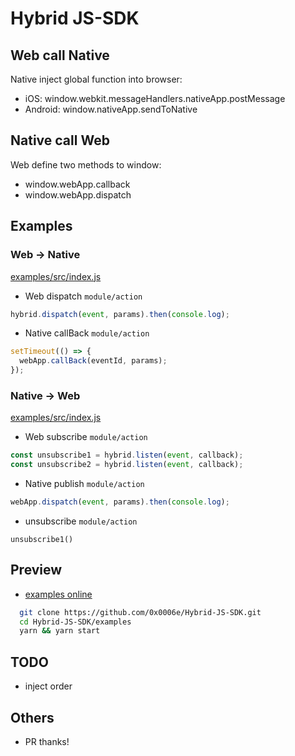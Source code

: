 # Hybrid JS-SDK

## Web call Native

Native inject global function into browser:

- iOS: window.webkit.messageHandlers.nativeApp.postMessage
- Android: window.nativeApp.sendToNative

## Native call Web

Web define two methods to window:

- window.webApp.callback
- window.webApp.dispatch

## Examples

### Web -> Native

[examples/src/index.js](./examples/src/index.js)

- Web dispatch `module/action`

```js
hybrid.dispatch(event, params).then(console.log);
```

- Native callBack `module/action`

```js
setTimeout(() => {
  webApp.callBack(eventId, params);
});
```

### Native -> Web

[examples/src/index.js](./examples/src/index.js)

- Web subscribe `module/action`

```js
const unsubscribe1 = hybrid.listen(event, callback);
const unsubscribe2 = hybrid.listen(event, callback);
```

- Native publish `module/action`

```js
webApp.dispatch(event, params).then(console.log);
```

- unsubscribe `module/action`

```
unsubscribe1()
```

## Preview

- [examples online](./examples/dist)

```bash
  git clone https://github.com/0x0006e/Hybrid-JS-SDK.git
  cd Hybrid-JS-SDK/examples
  yarn && yarn start
```

## TODO

- inject order

## Others

- PR thanks!
